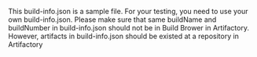 This build-info.json is a sample file.
For your testing, you need to use your own build-info.json.
Please make sure that same buildName and buildNumber in build-info.json should not be in Build Brower in Artifactory.
However, artifacts in build-info.json should be existed at a repository in Artifactory 

